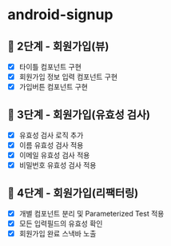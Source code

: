 # android-signup

## 🚀 2단계 - 회원가입(뷰)

- [x] 타이틀 컴포넌트 구현
- [x] 회원가입 정보 입력 컴포넌트 구현
- [x] 가입버튼 컴포넌트 구현

## 🚀 3단계 - 회원가입(유효성 검사)

- [x] 유효성 검사 로직 추가
- [x] 이름 유효성 검사 적용
- [x] 이메일 유효성 검사 적용
- [x] 비밀번호 유효성 검사 적용

## 🚀 4단계 - 회원가입(리팩터링)

- [x] 개별 컴포넌트 분리 및 Parameterized Test 적용
- [x] 모든 입력필드의 유효성 확인
- [x] 회원가입 완료 스낵바 노출
